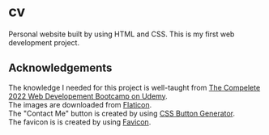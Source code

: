 # cv

Personal website built by using HTML and CSS. This is my first web development project.

## Acknowledgements

The knowledge I needed for this project is well-taught from [The Compelete 2022 Web Developement Bootcamp on Udemy][1]. \
The images are downloaded from [Flaticon][2].\
The "Contact Me" button is created by using [CSS Button Generator][3].\
The favicon is is created by using [Favicon][4].

[4]: https://www.favicon.cc/

[3]: https://css3buttongenerator.com/

[2]: https://www.flaticon.com/

[1]: https://www.udemy.com/course/the-complete-web-development-bootcamp/
